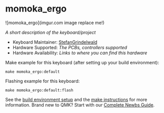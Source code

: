 # momoka_ergo

![momoka_ergo](imgur.com image replace me!)

*A short description of the keyboard/project*

* Keyboard Maintainer: [StefanGrindelwald](https://github.com/yourusername)
* Hardware Supported: *The PCBs, controllers supported*
* Hardware Availability: *Links to where you can find this hardware*

Make example for this keyboard (after setting up your build environment):

    make momoka_ergo:default

Flashing example for this keyboard:

    make momoka_ergo:default:flash

See the [build environment setup](https://docs.qmk.fm/#/getting_started_build_tools) and the [make instructions](https://docs.qmk.fm/#/getting_started_make_guide) for more information. Brand new to QMK? Start with our [Complete Newbs Guide](https://docs.qmk.fm/#/newbs).
